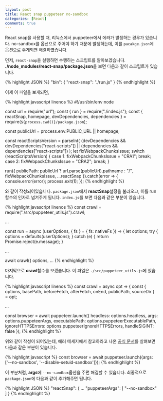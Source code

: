 ```yaml
---
layout: post
title: React snap puppeteer no-sandbox
categories: [React]
comments: true
---
```


React snap을 사용할 때, 리눅스에서 puppeteer에서 에러가 발생하는 경우가 있습니다. no-sandbox를 옵션으로 주어야 하기 때문에 발생하는데, 이를 `pacakge.json`에 옵션으로 주게되면 해결하였습니다.

먼저, `react-snap`을 실행하면 수행하는 스크립트를 알아보겠습니다. **./node_modules/react-snap/package.json**을 보면 다음과 같이 스크립트가 있습니다.

{% highlight JSON %}
"bin": {
  "react-snap": "./run.js"
}
{% endhighlight %}

이제 이 파일을 보게되면, 

{% highlight javascript linenos %}
#!/usr/bin/env node

const url = require("url");
const { run } = require("./index.js");
const {
  reactSnap,
  homepage,
  devDependencies,
  dependencies
} = require(`${process.cwd()}/package.json`);

const publicUrl = process.env.PUBLIC_URL || homepage;

const reactScriptsVersion = parseInt(
  (devDependencies && devDependencies["react-scripts"]) 
  || (dependencies && dependencies["react-scripts"])
);
let fixWebpackChunksIssue;
switch (reactScriptsVersion) {
  case 1:
    fixWebpackChunksIssue = "CRA1";
    break;
  case 2:
    fixWebpackChunksIssue = "CRA2";
    break;
}

run({
  publicPath: publicUrl ? url.parse(publicUrl).pathname : "/",
  fixWebpackChunksIssue,
  ...reactSnap
}).catch(error => {
  console.error(error);
  process.exit(1);
});
{% endhighlight %}

와 같이 작성되어있습니다. `package.json`에서 **reactSnap**설정을 불러오고, 이를 run함수의 인자로 넘겨주게 됩니다. `index.js`를 보면 다음과 같은 부분이 있습니다.

{% highlight javascript linenos %}
const crawl = require("./src/puppeteer_utils.js").crawl;

...

const run = async (userOptions, { fs } = { fs: nativeFs }) => {
  let options;
  try {
    options = defaults(userOptions);
  } catch (e) {
    return Promise.reject(e.message);
  }

  ...
  
  await crawl({
    options,
    ...
{% endhighlight %}

마지막으로 **crawl**함수를 보겠습니다. 이 파일은 `./src/puppeteer_utils.js`에 있습니다.


{% highlight javascript linenos %}
const crawl = async opt => {
  const {
    options,
    basePath,
    beforeFetch,
    afterFetch,
    onEnd,
    publicPath,
    sourceDir
  } = opt;
  
  ...

  const browser = await puppeteer.launch({
    headless: options.headless,
    args: options.puppeteerArgs,
    executablePath: options.puppeteerExecutablePath,
    ignoreHTTPSErrors: options.puppeteerIgnoreHTTPSErrors,
    handleSIGINT: false
  });
{% endhighlight %}

위와 같이 작성이 되어있는데, 에러 메세지에서 참고하라고 나온 [공식 문서](https://github.com/GoogleChrome/puppeteer/blob/master/docs/troubleshooting.md)를 살펴보면 다음과 같은 부분이 있습니다.

{% highlight javascript %}
const browser = await puppeteer.launch({args: ['--no-sandbox', '--disable-setuid-sandbox']});
{% endhighlight %}

이 부분처럼, **args**에 `--no-sandbox`옵션을 주면 해결할 수 있습니다. 최종적으로 `package.json`에 다음과 같이 추가해주면 됩니다.

{% highlight JSON %}
"reactSnap": {
  ...
  "puppeteerArgs": [
    "--no-sandbox"
  ]
}
{% endhighlight %}
